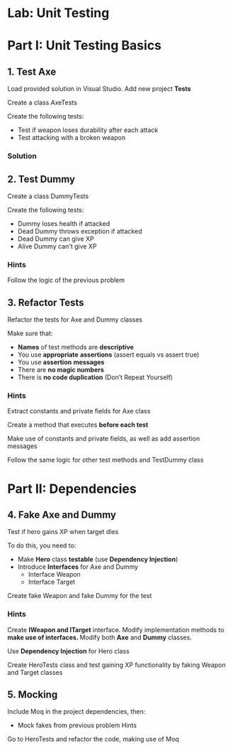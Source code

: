 <h1>Lab: Unit Testing</h1>
<h1>Part I: Unit Testing Basics</h1>
<h2>1. Test Axe</h2>
<p>Load provided solution in Visual Studio. Add new project <strong>Tests</strong></p>
<p>Create a class AxeTests</p>
<p>Create the following tests:</p>
<ul>
<li>Test if weapon loses durability after each attack</li>
<li>Test attacking with a broken weapon</li>
</ul>
<h3>Solution</h3>
<h2>2. Test Dummy</h2>
<p>Create a class DummyTests</p>
<p>Create the following tests:</p>
<ul>
<li>Dummy loses health if attacked</li>
<li>Dead Dummy throws exception if attacked</li>
<li>Dead Dummy can give XP</li>
<li>Alive Dummy can't give XP</li>
</ul>
<h3>Hints</h3>
<p>Follow the logic of the previous problem</p>
<h2>3. Refactor Tests</h2>
<p>Refactor the tests for Axe and Dummy classes</p>
<p>Make sure that:</p>
<ul>
<li><strong>Names</strong> of test methods are <strong>descriptive</strong></li>
<li>You use <strong>appropriate</strong> <strong>assertions</strong> (assert equals vs assert true)</li>
<li>You use <strong>assertion</strong> <strong>messages</strong></li>
<li>There are <strong>no magic numbers</strong></li>
<li>There is <strong>no code duplication</strong> (Don&rsquo;t Repeat Yourself)</li>
</ul>
<h3>Hints</h3>
<p>Extract constants and private fields for Axe class</p>
<p>Create a method that executes <strong>before each test</strong></p>
<p>Make use of constants and private fields, as well as add assertion messages</p>
<p>Follow the same logic for other test methods and TestDummy class</p>
<h1>Part II: Dependencies</h1>
<h2>4. Fake Axe and Dummy</h2>
<p>Test if hero gains XP when target dies</p>
<p>To do this, you need to:</p>
<ul>
<li>Make <strong>Hero</strong> class <strong>testable</strong> (use <strong>Dependency Injection</strong>)</li>
<li>Introduce <strong>Interfaces</strong> for Axe and Dummy
<ul>
<li>Interface Weapon</li>
<li>Interface Target</li>
</ul>
</li>
</ul>
<p>Create fake Weapon and fake Dummy for the test</p>
<h3>Hints</h3>
<p>Create <strong>I</strong><strong>Weapon and ITarget</strong> interface. Modify implementation methods to <strong>make use of interfaces. </strong>Modify both <strong>Axe</strong> and <strong>Dummy</strong> classes.</p>
<p>Use <strong>Dependency Injection</strong> for Hero class</p>
<p>Create HeroTests class and test gaining XP functionality by faking Weapon and Target classes</p>
<h2>5. Mocking</h2>
<p>Include Moq in the project dependencies, then:</p>
<ul>
<li>Mock fakes from previous problem Hints</li>
</ul>
<p>Go to HeroTests and refactor the code, making use of Moq</p>